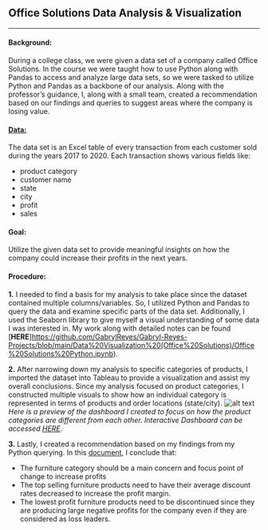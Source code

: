 ## Office Solutions Data Analysis & Visualization
---
#### Background:
During a college class, we were given a data set of a company called Office Solutions. In the course we were taught how to use Python along with Pandas to access and analyze large data sets, so we were tasked to utilize Python and Pandas as a backbone of our analysis. Along with the professor’s guidance, I, along with a small team, created a recommendation based on our findings and queries to suggest areas where the company is losing value. 

#### [**Data:**](https://github.com/GabrylReyes/Gabryl-Reyes-Projects/blob/main/Data%20Visualization%20(Office%20Solutions)/TableauSalesData.xlsx)
The data set is an Excel table of every transaction from each customer sold during the years 2017 to 2020. 
Each transaction shows various fields like:
- product category
- customer name
- state
- city
- profit
- sales 

#### **Goal:** 
Utilize the given data set to provide meaningful insights on how the company could increase their profits in the next years.

#### **Procedure:**
**1.** I needed to find a basis for my analysis to take place since the dataset contained multiple columns/variables. So, I utilized Python and Pandas to query the data and examine specific parts of the data set. Additionally, I used the Seaborn library to give myself a visual understanding of some data I was interested in. My work along with detailed notes can be found [**HERE**]https://github.com/GabrylReyes/Gabryl-Reyes-Projects/blob/main/Data%20Visualization%20(Office%20Solutions)/Office%20Solutions%20Python.ipynb).

**2.** After narrowing down my analysis to specific categories of products, I imported the dataset into Tableau to provide a visualization and assist my overall conclusions. Since my analysis focused on product categories, I constructed multiple visuals to show how an individual category is represented in terms of products and order locations (state/city). 
![alt text](https://github.com/GabrylReyes/Gabryl-Reyes-Projects/blob/main/Data%20Visualization%20(Office%20Solutions)/Office%20Solutions%20Tableau%20Dash.jpg?raw=true)
*Here is a preview of the dashboard I created to focus on how the product categories are different from each other. Interactive Dashboard can be accessed [HERE](https://public.tableau.com/views/OfficeSolutionsDataViz/Dashie?:language=en-US&publish=yes&:display_count=n&:origin=viz_share_link)*.

**3.**
Lastly, I created a recommendation based on my findings from my Python querying. In this [document](https://github.com/GabrylReyes/Gabryl-Reyes-Projects/blob/main/Data%20Visualization%20(Office%20Solutions)/Office%20Solutions%20Recommendation.pdf), I conclude that:
- The furniture category should be a main concern and focus point of change to increase profits
- The top selling furniture products need to have their average discount rates decreased to increase the profit margin.
- The lowest profit furniture products need to be discontinued since they are producing large negative profits for the company even if they are considered as loss leaders.
